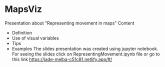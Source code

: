 # MapsViz
Presentation about "Representing movement in maps"
Content
- Definition
- Use of visual variables
- Tips
- Examples
The slides presentation was created using jupyter notebook. For seeing the slides click on RepresentingMovement.ipynb file or go to this link https://jade-melba-c51c81.netlify.app/#/
